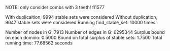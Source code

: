 NOTE: only consider combs with 3 teeth! 
fl1577

With duplicaition, 9994 stable sets were considered 
Without duplication, 9047 stable sets were considered 
Running find_stable_set: 10000 times 

Number of nodes in G: 7913 
Number of edges in G: 6295344 
Surplus bound on each domino: 0.5000 
Bound on total surplus of stable sets: 1.7500 
Total running time: 77.68562 seconds